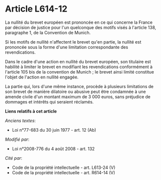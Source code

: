 # Article L614-12

La nullité du brevet européen est prononcée en ce qui concerne la France par décision de justice pour l'un quelconque des
motifs visés à l'article 138, paragraphe 1, de la Convention de Munich.

Si les motifs de nullité n'affectent le brevet qu'en partie, la nullité est prononcée sous la forme d'une limitation
correspondante des revendications.

Dans le cadre d'une action en nullité du brevet européen, son titulaire est habilité à limiter le brevet en modifiant les
revendications conformément à l'article 105 bis de la convention de Munich ; le brevet ainsi limité constitue l'objet de
l'action en nullité engagée. 

La partie qui, lors d'une même instance, procède à plusieurs limitations de son brevet de manière dilatoire ou abusive peut
être condamnée à une amende civile d'un montant maximum de 3 000 euros, sans préjudice de dommages et intérêts qui seraient
réclamés.

**Liens relatifs à cet article**

_Anciens textes_:

  - Loi n°77-683 du 30 juin 1977 - art. 12 (Ab)

_Modifié par_:

  - Loi n°2008-776 du 4 août 2008 - art. 132

_Cité par_:

  - Code de la propriété intellectuelle - art. L613-24 (V)
  - Code de la propriété intellectuelle - art. R614-14 (V)
